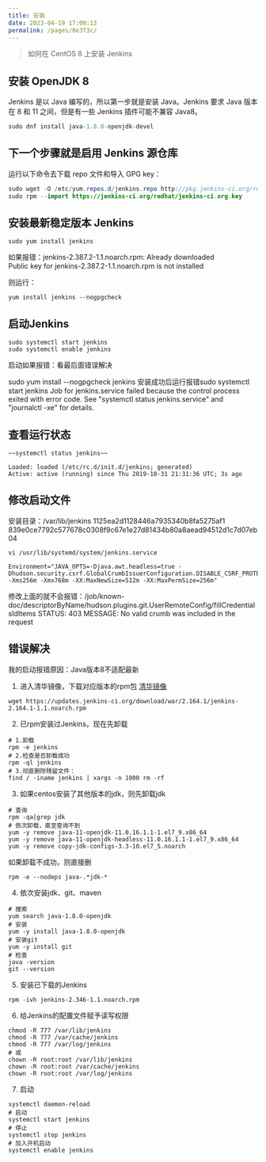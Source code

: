 ```yaml
---
title: 安装
date: 2023-04-19 17:00:13
permalink: /pages/0e3f3c/
---
```



> 如何在 CentOS 8 上安装 Jenkins
## 安装 OpenJDK 8

Jenkins 是以 Java 编写的，所以第一步就是安装 Java。Jenkins 要求 Java 版本在 8 和 11 之间，但是有一些 Jenkins 插件可能不兼容 Java8。
``` java
sudo dnf install java-1.8.0-openjdk-devel
```

## 下一个步骤就是启用 Jenkins 源仓库

运行以下命令去下载 repo 文件和导入 GPG key：
``` java
sudo wget -O /etc/yum.repos.d/jenkins.repo http://pkg.jenkins-ci.org/redhat-stable/jenkins.repo
sudo rpm --import https://jenkins-ci.org/redhat/jenkins-ci.org.key
```

## 安装最新稳定版本 Jenkins
``` shell
sudo yum install jenkins
```
如果报错：jenkins-2.387.2-1.1.noarch.rpm: Already downloaded                                                                                                                                                                                    
Public key for jenkins-2.387.2-1.1.noarch.rpm is not installed

则运行：

``` shell
yum install jenkins --nogpgcheck
```

## 启动Jenkins
``` shell
sudo systemctl start jenkins
sudo systemctl enable jenkins
```
启动如果报错：看最后面错误解决

sudo yum install --nogpgcheck jenkins
安装成功后运行报错sudo systemctl start jenkins
Job for jenkins.service failed because the control process exited with error code.
See "systemctl status jenkins.service" and "journalctl -xe" for details.
## 查看运行状态
``` shell
~~systemctl status jenkins~~
```
``` shell
Loaded: loaded (/etc/rc.d/init.d/jenkins; generated)
Active: active (running) since Thu 2019-10-31 21:31:36 UTC; 3s ago
```
## 修改启动文件
安装目录：/var/lib/jenkins
1125ea2d1128446a7935340b8fa5275af1 839e0ce7792c577678c0308f9c67e1e27d81434b80a8aead94512d1c7d07eb04
``` shell
vi /usr/lib/systemd/system/jenkins.service
```
``` shell
Environment="JAVA_OPTS=-Djava.awt.headless=true -Dhudson.security.csrf.GlobalCrumbIssuerConfiguration.DISABLE_CSRF_PROTECTION=true -Xms256m -Xmx768m -XX:MaxNewSize=512m -XX:MaxPermSize=256m"
```
修改上面的就不会报错：/job/known-doc/descriptorByName/hudson.plugins.git.UserRemoteConfig/fillCredentialsIdItems STATUS: 403 
MESSAGE: No 
valid crumb was included in the request
## 错误解决
我的启动报错原因：Java版本8不适配最新
1. 进入清华镜像，下载对应版本的rpm包
[清华镜像](https://mirrors.tuna.tsinghua.edu.cn/jenkins/redhat/)
``` shell
wget https://updates.jenkins-ci.org/download/war/2.164.1/jenkins-2.164.1-1.1.noarch.rpm
```
2. 已rpm安装过Jenkins，现在先卸载
``` shell
# 1.卸载
rpm -e jenkins
# 2.检查是否卸载成功
rpm -ql jenkins
# 3.彻底删除残留文件：
find / -iname jenkins | xargs -n 1000 rm -rf
```

3. 如果centos安装了其他版本的jdk，则先卸载jdk
``` shell
# 查询
rpm -qa|grep jdk
# 依次卸载，直至查询不到
yum -y remove java-11-openjdk-11.0.16.1.1-1.el7_9.x86_64
yum -y remove java-11-openjdk-headless-11.0.16.1.1-1.el7_9.x86_64
yum -y remove copy-jdk-configs-3.3-10.el7_5.noarch
```
如果卸载不成功，则直接删
``` shell
rpm -e --nodeps java-.*jdk-*
```
4. 依次安装jdk、git、maven
``` shell
# 搜索
yum search java-1.8.0-openjdk
# 安装
yum -y install java-1.8.0-openjdk
# 安装git
yum -y install git
# 检查
java -version
git --version
```

5. 安装已下载的Jenkins
``` shell
rpm -ivh jenkins-2.346-1.1.noarch.rpm
```

6. 给Jenkins的配置文件赋予读写权限
``` shell
chmod -R 777 /var/lib/jenkins
chmod -R 777 /var/cache/jenkins
chmod -R 777 /var/log/jenkins
# 或
chown -R root:root /var/lib/jenkins
chown -R root:root /var/cache/jenkins
chown -R root:root /var/log/jenkins
```

7. 启动
``` shell
systemctl daemon-reload
# 启动
systemctl start jenkins
# 停止
systemctl stop jenkins
# 加入开机启动
systemctl enable jenkins
```